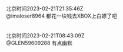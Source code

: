 北京时间2023-02-21T21:35:46Z<br>@imaloser8964 都花一块钱去XBOX上白嫖了吧<br><br><br>北京时间2023-02-21T08:43:09Z<br>@GLEN59609288 有点幽默<br><br><br>